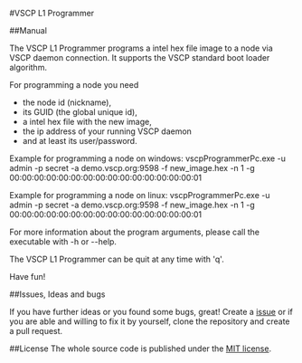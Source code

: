 #VSCP L1 Programmer

##Manual

The VSCP L1 Programmer programs a intel hex file image to a node via VSCP daemon connection.
It supports the VSCP standard boot loader algorithm.

For programming a node you need
* the node id (nickname),
* its GUID (the global unique id),
* a intel hex file with the new image,
* the ip address of your running VSCP daemon
* and at least its user/password.

Example for programming a node on windows:
vscpProgrammerPc.exe -u admin -p secret -a demo.vscp.org:9598 -f new_image.hex -n 1 -g 00:00:00:00:00:00:00:00:00:00:00:00:00:00:00:01

Example for programming a node on linux:
vscpProgrammerPc.exe -u admin -p secret -a demo.vscp.org:9598 -f new_image.hex -n 1 -g 00:00:00:00:00:00:00:00:00:00:00:00:00:00:00:01

For more information about the program arguments, please call the executable with -h or --help.

The VSCP L1 Programmer can be quit at any time with 'q'.

Have fun!

##Issues, Ideas and bugs

If you have further ideas or you found some bugs, great! Create a [issue](https://github.com/BlueAndi/vscp-framework/issues) or if
you are able and willing to fix it by yourself, clone the repository and create a pull request.

##License
The whole source code is published under the [MIT license](http://choosealicense.com/licenses/mit/).
